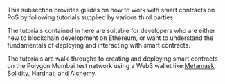 This subsection provides guides on how to work with smart contracts on PoS by following tutorials supplied by various third parties.

The tutorials contained in here are suitable for developers who are either new to blockchain development on Ethereum, or want to understand the fundamentals of deploying and interacting with smart contracts.

The tutorials are walk-throughs to creating and deploying smart contracts on the Polygon Mumbai test network using a Web3 wallet like [Metamask](https://metamask.io), [Solidity](https://docs.soliditylang.org/en/v0.8.0/), [Hardhat](https://hardhat.org), and [Alchemy](https://alchemy.com/?a=polygon-docs).
